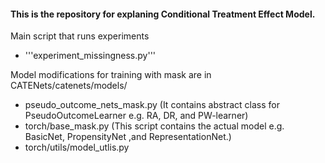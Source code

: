 #### This is the repository for explaning Conditional Treatment Effect Model. 

Main script that runs experiments

- '''experiment_missingness.py'''

Model modifications for training with mask are in CATENets/catenets/models/ 

- pseudo_outcome_nets_mask.py (It contains abstract class for PseudoOutcomeLearner e.g. RA, DR, and PW-learner)
- torch/base_mask.py (This script contains the actual model e.g. BasicNet, PropensityNet ,and RepresentationNet.)
- torch/utils/model_utlis.py
